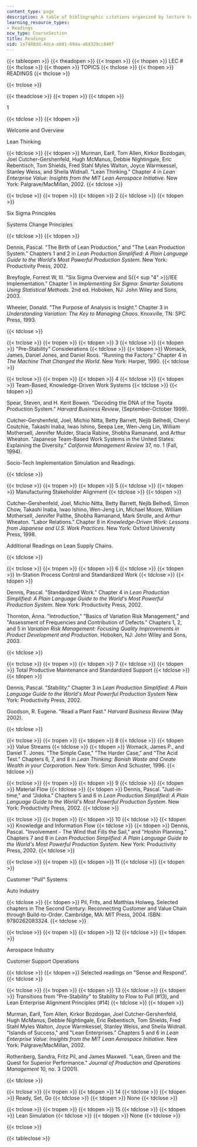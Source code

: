 ```yaml
---
content_type: page
description: A table of bibliographic citations organized by lecture topic.
learning_resource_types:
- Readings
ocw_type: CourseSection
title: Readings
uid: 1a7488dd-4dca-eb91-694a-a64329cc840f
---
```


{{< tableopen >}}
{{< theadopen >}}
{{< tropen >}}
{{< thopen >}}
LEC #
{{< thclose >}}
{{< thopen >}}
TOPICS
{{< thclose >}}
{{< thopen >}}
READINGS
{{< thclose >}}

{{< trclose >}}

{{< theadclose >}}
{{< tropen >}}
{{< tdopen >}}


1


{{< tdclose >}}
{{< tdopen >}}


Welcome and Overview

Lean Thinking


{{< tdclose >}}
{{< tdopen >}}
Murman, Earll, Tom Allen, Kirkor Bozdogan, Joel Cutcher-Gershenfeld, Hugh McManus, Debbie Nightingale, Eric Rebentisch, Tom Shields, Fred Stahl Myles Walton, Joyce Warmkessel, Stanley Weiss, and Sheila Widnall. "Lean Thinking." Chapter 4 in _Lean Enterprise Value: Insights from the MIT Lean Aerospace Initiative_. New York: Palgrave/MacMillan, 2002.
{{< tdclose >}}

{{< trclose >}}
{{< tropen >}}
{{< tdopen >}}
2
{{< tdclose >}}
{{< tdopen >}}


Six Sigma Principles

Systems Change Principles


{{< tdclose >}}
{{< tdopen >}}


Dennis, Pascal. "The Birth of Lean Production," and "The Lean Production System." Chapters 1 and 2 in _Lean Production Simplified: A Plain Language Guide to the World's Most Powerful Production System_. New York: Productivity Press, 2002.

Breyfogle, Forrest W, III. "Six Sigma Overview and S{{< sup "4" >}}/IEE Implementation." Chapter 1 in _Implementing Six Sigma: Smarter Solutions Using Statistical Methods._ 2nd ed. Hoboken, NJ: John Wiley and Sons, 2003.

Wheeler, Donald. "The Purpose of Analysis is Insight." Chapter 3 in _Understanding Variation: The Key to Managing Chaos._ Knoxville, TN: SPC Press, 1993.


{{< tdclose >}}

{{< trclose >}}
{{< tropen >}}
{{< tdopen >}}
3
{{< tdclose >}}
{{< tdopen >}}
"Pre-Stability" Considerations
{{< tdclose >}}
{{< tdopen >}}
Womack, James, Daniel Jones, and Daniel Roos. "Running the Factory." Chapter 4 in _The Machine That Changed the World_. New York: Harper, 1990.
{{< tdclose >}}

{{< trclose >}}
{{< tropen >}}
{{< tdopen >}}
4
{{< tdclose >}}
{{< tdopen >}}
Team-Based, Knowledge-Driven Work Systems
{{< tdclose >}}
{{< tdopen >}}


Spear, Steven, and H. Kent Bowen. "Decoding the DNA of the Toyota Production System." _Harvard Business Review_, (September-October 1999).

Cutcher-Gershenfeld, Joel, Michio Nitta, Betty Barrett, Nejib Belhedi, Cheryl Coutchie, Takashi Inaba, Iwao Ishino, Seepa Lee, Wen-Jeng Lin, William Mothersell, Jennifer Mulder, Stacia Rabine, Shobha Ramanand, and Arthur Wheaton. "Japanese Team-Based Work Systems in the United States: Explaining the Diversity." _California Management Review_ 37, no. 1 (Fall, 1994).

Socio-Tech Implementation Simulation and Readings.


{{< tdclose >}}

{{< trclose >}}
{{< tropen >}}
{{< tdopen >}}
5
{{< tdclose >}}
{{< tdopen >}}
Manufacturing Stakeholder Alignment
{{< tdclose >}}
{{< tdopen >}}


Cutcher-Gershenfeld, Joel, Michio Nitta, Betty Barrett, Nejib Belhedi, Simon Chow, Takashi Inaba, Iwao Ishino, Wen-Jeng Lin, Michael Moore, William Mothersell, Jennifer Palthe, Shobha Ramanand, Mark Strolle, and Arthur Wheaton. "Labor Relations." Chapter 8 in _Knowledge-Driven Work: Lessons from Japanese and U.S. Work Practices_. New York: Oxford University Press, 1998.

Additional Readings on Lean Supply Chains.


{{< tdclose >}}

{{< trclose >}}
{{< tropen >}}
{{< tdopen >}}
6
{{< tdclose >}}
{{< tdopen >}}
In-Station Process Control and Standardized Work
{{< tdclose >}}
{{< tdopen >}}


Dennis, Pascal. "Standardized Work." Chapter 4 in _Lean Production Simplified: A Plain Language Guide to the World's Most Powerful Production System_. New York: Productivity Press, 2002.

Thornton, Anna. "Introduction," "Basics of Variation Risk Management," and "Assessment of Frequencies and Contribution of Defects." Chapters 1, 2, and 5 in _Variation Risk Management: Focusing Quality Improvements in Product Development and Production_. Hoboken, NJ: John Wiley and Sons, 2003.


{{< tdclose >}}

{{< trclose >}}
{{< tropen >}}
{{< tdopen >}}
7
{{< tdclose >}}
{{< tdopen >}}
Total Productive Maintenance and Standardized Support
{{< tdclose >}}
{{< tdopen >}}


Dennis, Pascal. "Stability." Chapter 3 in _Lean Production Simplified: A Plain Language Guide to the World's Most Powerful Production System_ New York: Productivity Press, 2002.

Goodson, R. Eugene. "Read a Plant Fast." _Harvard Business Review_ (May 2002).


{{< tdclose >}}

{{< trclose >}}
{{< tropen >}}
{{< tdopen >}}
8
{{< tdclose >}}
{{< tdopen >}}
Value Streams
{{< tdclose >}}
{{< tdopen >}}
Womack, James P., and Daniel T. Jones. "The Simple Case," "The Harder Case," and "The Acid Test." Chapters 6, 7, and 8 in _Lean Thinking: Banish Waste and Create Wealth in your Corporation_. New York: Simon And Schuster, 1996.
{{< tdclose >}}

{{< trclose >}}
{{< tropen >}}
{{< tdopen >}}
9
{{< tdclose >}}
{{< tdopen >}}
Material Flow
{{< tdclose >}}
{{< tdopen >}}
Dennis, Pascal. "Just-in-time," and "Jidoka." Chapters 5 and 6 in _Lean Production Simplified: A Plain Language Guide to the World's Most Powerful Production System_. New York: Productivity Press, 2002.
{{< tdclose >}}

{{< trclose >}}
{{< tropen >}}
{{< tdopen >}}
10
{{< tdclose >}}
{{< tdopen >}}
Knowledge and Information Flow
{{< tdclose >}}
{{< tdopen >}}
Dennis, Pascal. "Involvement - The Wind that Fills the Sail," and "Hoshin Planning." Chapters 7 and 8 in _Lean Production Simplified: A Plain Language Guide to the World's Most Powerful Production System_. New York: Productivity Press, 2002.
{{< tdclose >}}

{{< trclose >}}
{{< tropen >}}
{{< tdopen >}}
11
{{< tdclose >}}
{{< tdopen >}}


Customer "Pull" Systems

Auto Industry


{{< tdclose >}}
{{< tdopen >}}
Pil, Frits, and Matthias Holweg. Selected chapters in The Second Century: Reconnecting Customer and Value Chain through Build-to-Order. Cambridge, MA: MIT Press, 2004. ISBN: 9780262083324.
{{< tdclose >}}

{{< trclose >}}
{{< tropen >}}
{{< tdopen >}}
12
{{< tdclose >}}
{{< tdopen >}}


Aerospace Industry

Customer Support Operations


{{< tdclose >}}
{{< tdopen >}}
Selected readings on "Sense and Respond".
{{< tdclose >}}

{{< trclose >}}
{{< tropen >}}
{{< tdopen >}}
13
{{< tdclose >}}
{{< tdopen >}}
Transitions from "Pre-Stability" to Stability to Flow to Pull (#13), and Lean Enterprise Alignment Principles (#14)
{{< tdclose >}}
{{< tdopen >}}


Murman, Earll, Tom Allen, Kirkor Bozdogan, Joel Cutcher-Gershenfeld, Hugh McManus, Debbie Nightingale, Eric Rebentisch, Tom Shields, Fred Stahl Myles Walton, Joyce Warmkessel, Stanley Weiss, and Sheila Widnall. "Islands of Success," and "Lean Enterprises." Chapters 5 and 6 in _Lean Enterprise Value: Insights from the MIT Lean Aerospace Initiative_. New York: Palgrave/MacMillan, 2002.

Rothenberg, Sandra, Fritz Pil, and James Maxwell. "Lean, Green and the Quest for Superior Performance." _Journal of Production and Operations Management_ 10, no. 3 (2001).


{{< tdclose >}}

{{< trclose >}}
{{< tropen >}}
{{< tdopen >}}
14
{{< tdclose >}}
{{< tdopen >}}
Ready, Set, Go
{{< tdclose >}}
{{< tdopen >}}
None
{{< tdclose >}}

{{< trclose >}}
{{< tropen >}}
{{< tdopen >}}
15
{{< tdclose >}}
{{< tdopen >}}
Lean Simulation
{{< tdclose >}}
{{< tdopen >}}
None
{{< tdclose >}}

{{< trclose >}}

{{< tableclose >}}